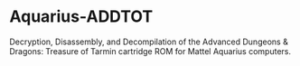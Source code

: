 # Aquarius-ADDTOT
Decryption, Disassembly, and Decompilation of the Advanced Dungeons &amp; Dragons: Treasure of Tarmin cartridge ROM for Mattel Aquarius computers.
